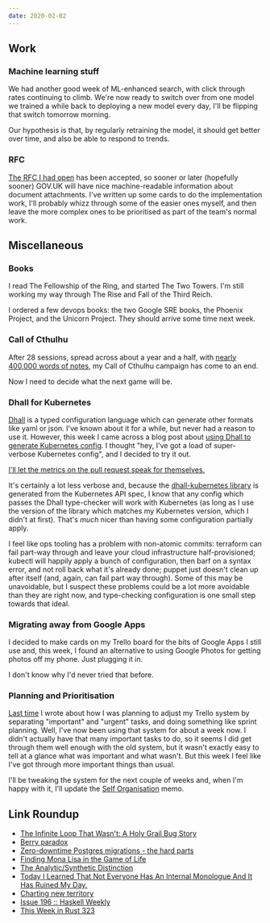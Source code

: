 ```yaml
---
date: 2020-02-02
---
```


## Work

### Machine learning stuff

We had another good week of ML-enhanced search, with click through
rates continuing to climb.  We're now ready to switch over from one
model we trained a while back to deploying a new model every day, I'll
be flipping that switch tomorrow morning.

Our hypothesis is that, by regularly retraining the model, it should
get better over time, and also be able to respond to trends.

### RFC

[The RFC I had open][] has been accepted, so sooner or later
(hopefully sooner) GOV.UK will have nice machine-readable information
about document attachments.  I've written up some cards to do the
implementation work, I'll probably whizz through some of the easier
ones myself, and then leave the more complex ones to be prioritised as
part of the team's normal work.

[The RFC I had open]: https://github.com/alphagov/govuk-rfcs/pull/116

## Miscellaneous

### Books

I read The Fellowship of the Ring, and started The Two Towers.  I'm
still working my way through The Rise and Fall of the Third Reich.

I ordered a few devops books: the two Google SRE books, the Phoenix
Project, and the Unicorn Project.  They should arrive some time next
week.

### Call of Cthulhu

After 28 sessions, spread across about a year and a half, with [nearly
400,000 words of notes][], my Call of Cthulhu campaign has come to an
end.

Now I need to decide what the next game will be.

[nearly 400,000 words of notes]: masks-of-nyarlathotep.html

### Dhall for Kubernetes

[Dhall][] is a typed configuration language which can generate other
formats like yaml or json.  I've known about it for a while, but never
had a reason to use it.  However, this week I came across a blog post
about [using Dhall to generate Kubernetes config][].  I thought "hey,
I've got a load of super-verbose Kubernetes config", and I decided to
try it out.

[I'll let the metrics on the pull request speak for themselves.](https://github.com/barrucadu/govuk-k8s/pull/10)

It's certainly a lot less verbose and, because the [dhall-kubernetes
library][] is generated from the Kubernetes API spec, I know that any
config which passes the Dhall type-checker will work with Kubernetes
(as long as I use the version of the library which matches my
Kubernetes version, which I didn't at first).  That's *much* nicer
than having some configuration partially apply.

I feel like ops tooling has a problem with non-atomic commits:
terraform can fail part-way through and leave your cloud
infrastructure half-provisioned; kubectl will happily apply a bunch of
configuration, then barf on a syntax error, and not roll back what
it's already done; puppet just doesn't clean up after itself (and,
again, can fail part way through).  Some of this may be unavoidable,
but I suspect these problems could be a lot more avoidable than they
are right now, and type-checking configuration is one small step
towards that ideal.

[Dhall]: https://dhall-lang.org/
[using Dhall to generate Kubernetes config]: https://christine.website/blog/dhall-kubernetes-2020-01-25
[dhall-kubernetes library]: https://github.com/dhall-lang/dhall-kubernetes

### Migrating away from Google Apps

I decided to make cards on my Trello board for the bits of Google Apps
I still use and, this week, I found an alternative to using Google
Photos for getting photos off my phone.  Just plugging it in.

I don't know why I'd never tried that before.

### Planning and Prioritisation

[Last time][] I wrote about how I was planning to adjust my Trello
system by separating "important" and "urgent" tasks, and doing
something like sprint planning.  Well, I've now been using that system
for about a week now.  I didn't actually have that many important
tasks to do, so it seems I did get through them well enough with the
old system, but it wasn't exactly easy to tell at a glance what was
important and what wasn't.  But this week I feel like I've got through
more important things than usual.

I'll be tweaking the system for the next couple of weeks and, when I'm happy with it, I'll update the [Self Organisation][] memo.

[Last time]: notes/071.html
[Self Organisation]: self-organisation.html

## Link Roundup

- [The Infinite Loop That Wasn't: A Holy Grail Bug Story](https://mgba.io/2020/01/25/infinite-loop-holy-grail/)
- [Berry paradox](https://en.wikipedia.org/wiki/Berry_paradox)
- [Zero-downtime Postgres migrations - the hard parts](https://gocardless.com/blog/zero-downtime-postgres-migrations-the-hard-parts/)
- [Finding Mona Lisa in the Game of Life](https://kevingal.com/blog/mona-lisa-gol.html)
- [The Analytic/Synthetic Distinction](https://plato.stanford.edu/entries/analytic-synthetic/)
- [Today I Learned That Not Everyone Has An Internal Monologue And It Has Ruined My Day.](https://ryanandrewlangdon.wordpress.com/2020/01/28/today-i-learned-that-not-everyone-has-an-internal-monologue-and-it-has-ruined-my-day/)
- [Charting new territory](https://medium.economist.com/charting-new-territory-7f5afb293270)
- [Issue 196 :: Haskell Weekly](https://haskellweekly.news/issue/196.html)
- [This Week in Rust 323](https://this-week-in-rust.org/blog/2020/01/28/this-week-in-rust-323/)
